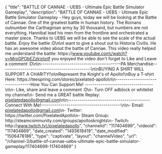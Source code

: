 {
    "title": "BATTLE OF CANNAE - UEBS - Ultimate Epic Battle Simulator Gameplay",
    "description": "BATTLE OF CANNAE - UEBS - Ultimate Epic Battle Simulator Gameplay - Hey guys, today we will be looking at the Battle of Cannae.  One of the greatest battle in human history.  The Romans outnumber the Carthaginian army by 30 thousand, but numbers are not everything.  Hannibal lead his men from the frontline and orchestrated a master piece.  Thanks to UEBS we will be able to see the scale of the actual battle.  Enjoy the battle :D\n\nI want to give a shout out to Historia Civilis.  He has an awesome video about the battle of Cannae.  This video really helped me understand the battle: https:\/\/www.youtube.com\/watch?v=MroGPObEZzk\n\nIf you enjoyed the video don't forget to Like and Leave a comment :D\n\n-----------------------------------------PA Merchandise----------------------------------------------\n\nBUYING A SHIRT WILL SUPPORT A CHARITY!\n\nRepresent the Knight's of Apollo!\nBuy a T-shirt Here: https:\/\/teespring.com\/stores\/pixelated-apollo\n\n----------------------------------How You Can Support Me! -----------------------------------\n\n- Like, share and leave a comment :D\n- Turn OFF adblock or whitelist my channel\n- Send me a GREAT battle Replay: pixelatedapollo@gmail.com\n\n------------------------------------------Connect With Me!-----------------------------------------\n\n- Email: pixelatedapollo@gmail.com\n- Twitter: https:\/\/twitter.com\/PixelatedApollo\n- Steam Group:  http:\/\/steamcommunity.com\/groups\/apollosknights\n- Twitch: http:\/\/www.twitch.tv\/pixelatedapollo",
    "channelid": "117404699",
    "videoid": "117404869",
    "date_created": "1493618419",
    "date_modified": "1506478186",
    "type": "captivate",
    "layout": "channelVideo",
    "url": "\/channel-3\/battle-of-cannae-uebs-ultimate-epic-battle-simulator-gameplay\/117404699-117404869"
}